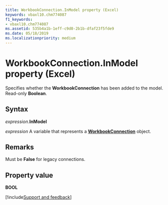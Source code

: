 ```yaml
---
title: WorkbookConnection.InModel property (Excel)
keywords: vbaxl10.chm774087
f1_keywords:
- vbaxl10.chm774087
ms.assetid: 535b4a1b-1eff-c9d0-2b1b-dfaf23f5fde9
ms.date: 05/18/2019
ms.localizationpriority: medium
---
```



# WorkbookConnection.InModel property (Excel)

Specifies whether the **WorkbookConnection** has been added to the model. Read-only **Boolean**.


## Syntax

_expression_.**InModel**

_expression_ A variable that represents a **[WorkbookConnection](Excel.WorkbookConnection.md)** object.


## Remarks

Must be **False** for legacy connections.


## Property value

**BOOL**




[!include[Support and feedback](~/includes/feedback-boilerplate.md)]